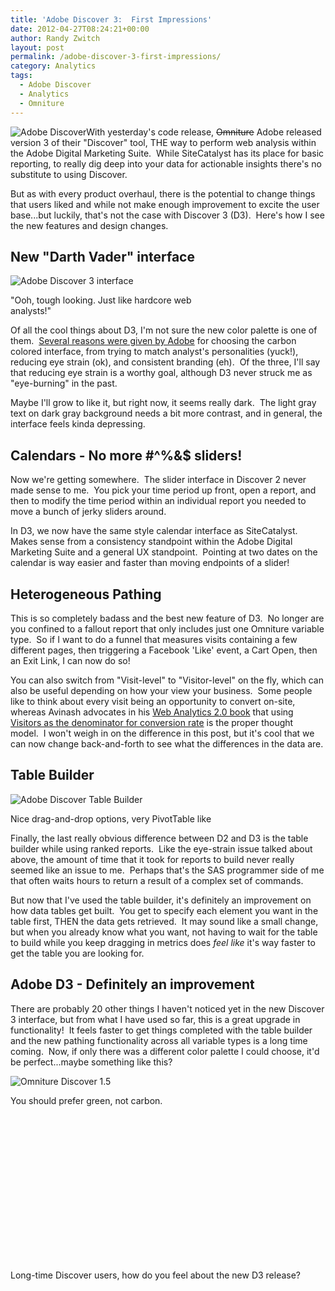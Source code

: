 ```yaml
---
title: 'Adobe Discover 3:  First Impressions'
date: 2012-04-27T08:24:21+00:00
author: Randy Zwitch
layout: post
permalink: /adobe-discover-3-first-impressions/
category: Analytics
tags:
  - Adobe Discover
  - Analytics
  - Omniture
---
```

<img class="alignright size-full wp-image-1020" title="adobe-discover-logo" src="http://i0.wp.com/randyzwitch.com/wp-content/uploads/2012/04/adobe-discover-logo.png?fit=184%2C43" alt="Adobe Discover" srcset="http://i0.wp.com/randyzwitch.com/wp-content/uploads/2012/04/adobe-discover-logo.png?w=184 184w, http://i0.wp.com/randyzwitch.com/wp-content/uploads/2012/04/adobe-discover-logo.png?resize=150%2C35 150w" sizes="(max-width: 184px) 100vw, 184px" data-recalc-dims="1" />With yesterday's code release, <del>Omniture</del> Adobe released version 3 of their "Discover" tool, THE way to perform web analysis within the Adobe Digital Marketing Suite.  While SiteCatalyst has its place for basic reporting, to really dig deep into your data for actionable insights there's no substitute to using Discover.

But as with every product overhaul, there is the potential to change things that users liked and while not make enough improvement to excite the user base...but luckily, that's not the case with Discover 3 (D3).  Here's how I see the new features and design changes.



## New "Darth Vader" interface

<div id="attachment_1025" style="width: 357px" class="wp-caption alignright">
  <img class="size-full wp-image-1025" title="adobe-discover-3-screenshot" src="http://i2.wp.com/randyzwitch.com/wp-content/uploads/2012/04/adobe-discover-3-screenshot.png?fit=347%2C219" alt="Adobe Discover 3 interface" srcset="http://i2.wp.com/randyzwitch.com/wp-content/uploads/2012/04/adobe-discover-3-screenshot.png?w=347 347w, http://i2.wp.com/randyzwitch.com/wp-content/uploads/2012/04/adobe-discover-3-screenshot.png?resize=150%2C94 150w, http://i2.wp.com/randyzwitch.com/wp-content/uploads/2012/04/adobe-discover-3-screenshot.png?resize=300%2C189 300w" sizes="(max-width: 347px) 100vw, 347px" data-recalc-dims="1" />

  <p class="wp-caption-text">
    "Ooh, tough looking. Just like hardcore web analysts!"
  </p>
</div>

Of all the cool things about D3, I'm not sure the new color palette is one of them.  <a title="Adobe Discover 3 announcement" href="http://blogs.adobe.com/digitalmarketing/analytics/discover-3-0-the-new-ui-might-just-be-as-cool-as-the-analysts-who-use-it/" target="_blank">Several reasons were given by Adobe</a> for choosing the carbon colored interface, from trying to match analyst's personalities (yuck!), reducing eye strain (ok), and consistent branding (eh).  Of the three, I'll say that reducing eye strain is a worthy goal, although D3 never struck me as "eye-burning" in the past.

Maybe I'll grow to like it, but right now, it seems really dark.  The light gray text on dark gray background needs a bit more contrast, and in general, the interface feels kinda depressing.

## Calendars - No more #^%&$ sliders!

Now we're getting somewhere.  The slider interface in Discover 2 never made sense to me.  You pick your time period up front, open a report, and then to modify the time period within an individual report you needed to move a bunch of jerky sliders around.

In D3, we now have the same style calendar interface as SiteCatalyst.  Makes sense from a consistency standpoint within the Adobe Digital Marketing Suite and a general UX standpoint.  Pointing at two dates on the calendar is way easier and faster than moving endpoints of a slider!





## Heterogeneous Pathing

This is so completely badass and the best new feature of D3.  No longer are you confined to a fallout report that only includes just one Omniture variable type.  So if I want to do a funnel that measures visits containing a few different pages, then triggering a Facebook 'Like' event, a Cart Open, then an Exit Link, I can now do so!

You can also switch from "Visit-level" to "Visitor-level" on the fly, which can also be useful depending on how your view your business.  Some people like to think about every visit being an opportunity to convert on-site, whereas Avinash advocates in his <a title="Web Analytics 2.0 link" href="http://www.amazon.com/gp/product/0470529393/ref=as_li_ss_tl?ie=UTF8&tag=thefuquexpe-20&linkCode=as2&camp=1789&creative=390957&creativeASIN=0470529393" target="_blank">Web Analytics 2.0 book</a> that using <a title="Avinash Visitors Conversion Rate" href="http://www.kaushik.net/avinash/excellent-analytics-tip5-conversion-rate-basics-best-practices/" target="_blank">Visitors as the denominator for conversion rate</a> is the proper thought model.  I won't weigh in on the difference in this post, but it's cool that we can now change back-and-forth to see what the differences in the data are.

## Table Builder

<div id="attachment_1030" style="width: 337px" class="wp-caption alignleft">
  <img class="size-full wp-image-1030" title="adobe-discover-3-table-builder" src="http://i1.wp.com/randyzwitch.com/wp-content/uploads/2012/04/adobe-discover-3-table-builder.png?fit=327%2C225" alt="Adobe Discover Table Builder" srcset="http://i1.wp.com/randyzwitch.com/wp-content/uploads/2012/04/adobe-discover-3-table-builder.png?w=327 327w, http://i1.wp.com/randyzwitch.com/wp-content/uploads/2012/04/adobe-discover-3-table-builder.png?resize=150%2C103 150w, http://i1.wp.com/randyzwitch.com/wp-content/uploads/2012/04/adobe-discover-3-table-builder.png?resize=300%2C206 300w" sizes="(max-width: 327px) 100vw, 327px" data-recalc-dims="1" />

  <p class="wp-caption-text">
    Nice drag-and-drop options, very PivotTable like
  </p>
</div>

Finally, the last really obvious difference between D2 and D3 is the table builder while using ranked reports.  Like the eye-strain issue talked about above, the amount of time that it took for reports to build never really seemed like an issue to me.  Perhaps that's the SAS programmer side of me that often waits hours to return a result of a complex set of commands.

But now that I've used the table builder, it's definitely an improvement on how data tables get built.  You get to specify each element you want in the table first, THEN the data gets retrieved.  It may sound like a small change, but when you already know what you want, not having to wait for the table to build while you keep dragging in metrics does _feel like_ it's way faster to get the table you are looking for.

## Adobe D3 - Definitely an improvement

There are probably 20 other things I haven't noticed yet in the new Discover 3 interface, but from what I have used so far, this is a great upgrade in functionality!  It feels faster to get things completed with the table builder and the new pathing functionality across all variable types is a long time coming.  Now, if only there was a different color palette I could choose, it'd be perfect...maybe something like this?

<div id="attachment_1034" style="width: 408px" class="wp-caption alignleft">
  <img class="size-full wp-image-1034 " title="omniture-discover-1.5" src="http://i2.wp.com/randyzwitch.com/wp-content/uploads/2012/04/omniture-discover-1.5.png?fit=398%2C266" alt="Omniture Discover 1.5" srcset="http://i2.wp.com/randyzwitch.com/wp-content/uploads/2012/04/omniture-discover-1.5.png?w=398 398w, http://i2.wp.com/randyzwitch.com/wp-content/uploads/2012/04/omniture-discover-1.5.png?resize=150%2C100 150w, http://i2.wp.com/randyzwitch.com/wp-content/uploads/2012/04/omniture-discover-1.5.png?resize=300%2C200 300w" sizes="(max-width: 398px) 100vw, 398px" data-recalc-dims="1" />

  <p class="wp-caption-text">
    You should prefer green, not carbon.
  </p>
</div>

&nbsp;

&nbsp;

&nbsp;

&nbsp;

&nbsp;

&nbsp;

&nbsp;

&nbsp;

Long-time Discover users, how do you feel about the new D3 release?
